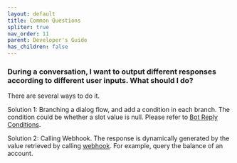 ```yaml
---
layout: default
title: Common Questions
spliter: true
nav_order: 11
parent: Developer's Guide
has_children: false
---
```


### During a conversation, I want to output different responses according to different user inputs. What should I do?
There are several ways to do it.

Solution 1: Branching a dialog flow, and add a condition in each branch.  The condition could be whether a slot value is null. Please refer to [Bot Reply Conditions](/docs/tutorial/flow_agent/reply_conditions/).

<!-- 

Solution 2: Different slot values trigger different responses. Please refer to [Conditional Responses](/docs/advance_control/conditional_response/).  This solution can reduce the number of branches displayed in your flow.


-->
Solution 2: Calling Webhook. The response is dynamically generated by the value retrieved by calling [webhook](/docs/webhook/concept_of_webhook/). For example, query the balance of an account.

<!--

### Can we add our own projects to the Project Templates?
Temporarily, this feature is not enabled.

### Can I debug modules in parallel?
Currently, it is not supported due to potential conflicts.

### It seems emoticons are not supported.
Yes. Currently, emoticons are not supported. Please stay tuned.

### A user has not been active for a while. Will the bot send an inquiry?
Currently, this feature is not supported. 
-->

